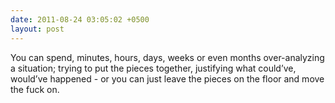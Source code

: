 ```yaml
---
date: 2011-08-24 03:05:02 +0500
layout: post
---
```

You can spend, minutes, hours, days, weeks or even months over-analyzing a situation; trying to put the pieces together, justifying what could’ve, would’ve happened - or you can just leave the pieces on the floor and move the fuck on.